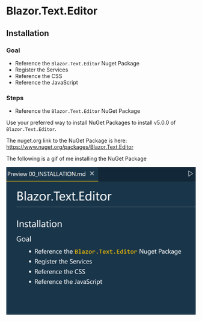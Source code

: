 # Blazor.Text.Editor

## Installation

### Goal

- Reference the `Blazor.Text.Editor` Nuget Package
- Register the Services
- Reference the CSS
- Reference the JavaScript

### Steps
- Reference the `Blazor.Text.Editor` NuGet Package

Use your preferred way to install NuGet Packages to install v5.0.0 of `Blazor.Text.Editor`.

The nuget.org link to the NuGet Package is here: https://www.nuget.org/packages/Blazor.Text.Editor

The following is a gif of me installing the NuGet Package

![Reference the NuGet Package](/Images/Gifs/00_nuget-package.gif)